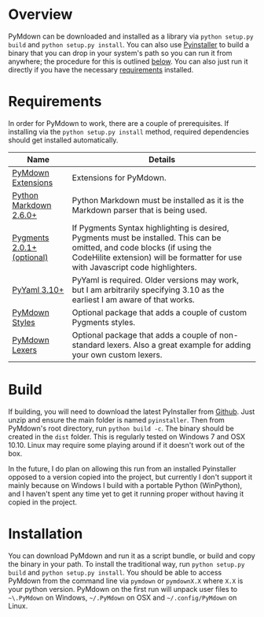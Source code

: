 # Overview
PyMdown can be downloaded and installed as a library via `python setup.py build` and `python setup.py install`.  You can also use [Pyinstaller][pyinstaller] to build a binary that you can drop in your system's path so you can run it from anywhere; the procedure for this is outlined [below](#build).  You can also just run it directly if you have the necessary [requirements](#requirements) installed.

# Requirements
In order for PyMdown to work, there are a couple of prerequisites.  If installing via the `python setup.py install` method, required dependencies should get installed automatically.


| Name | Details |
|------|---------|
| [PyMdown Extensions](https://github.com/facelessuser/pymdown-extensions) | Extensions for PyMdown. |
| [Python Markdown 2.6.0+][py_md] | Python Markdown must be installed as it is the Markdown parser that is being used. |
| [Pygments 2.0.1+ (optional)][pygments] | If Pygments Syntax highlighting is desired, Pygments must be installed.  This can be omitted, and code blocks (if using the CodeHilite extension) will be formatter for use with Javascript code highlighters. |
| [PyYaml 3.10+][pyyaml] | PyYaml is required. Older versions may work, but I am arbitrarily specifying 3.10 as the earliest I am aware of that works. |
| [PyMdown Styles](https://github.com/facelessuser/pymdown-styles) | Optional package that adds a couple of custom Pygments styles. |
| [PyMdown Lexers](https://github.com/facelessuser/pymdown-lexers) | Optional package that adds a couple of non-standard lexers.  Also a great example for adding your own custom lexers. |

# Build

If building, you will need to download the latest PyInstaller from [Github](https://github.com/pyinstaller/pyinstaller).  Just unzip and ensure the main folder is named `pyinstaller`.  Then from PyMdown's root directory, run `python build -c`.  The binary should be created in the `dist` folder.  This is regularly tested on Windows 7 and OSX 10.10.  Linux may require some playing around if it doesn't work out of the box.

In the future, I do plan on allowing this run from an installed Pyinstaller opposed to a version copied into the project, but currently I don't support it mainly because on Windows I build with a portable Python (WinPython), and I haven't spent any time yet to get it running proper without having it copied in the project.

# Installation
You can download PyMdown and run it as a script bundle, or build and copy the binary in your path.  To install the traditional way, run `python setup.py build` and `python setup.py install`.  You should be able to access PyMdown from the command line via `pymdown` or `pymdownX.X` where `X.X` is your python version.  PyMdown on the first run will unpack user files to `~\.PyMdown` on Windows, `~/.PyMdown` on OSX and `~/.config/PyMdown` on Linux.

[py_md]: https://pythonhosted.org/Markdown/
[pygments]: http://pygments.org/
[pyinstaller]: http://www.pyinstaller.org/
[pyyaml]: http://pyyaml.org/
